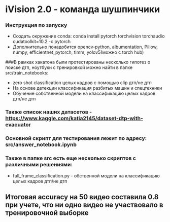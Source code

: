# iVision 2.0 - команда шушпинчики

### Инструкция по запуску
- Создать окружение conda: conda install pytorch torchvision torchaudio cudatoolkit=10.2 -c pytorch
- Дополнительно понадобится opencv-python, albumentation, Pillow, numpy, efficientnet_pytorch, timm, yolov5(можно с torch hub)

###В рамках хакатона были протестированы несколько гипотез о поиске дтп, ноутбуки с тренировкой можно найти в папке src/train_notebooks:
- zero shot classification целых кадров с помощью clip дтп/не дтп 
- На основе детекции классификация разбитых машин и спецтехники
- Обучение собственной модели на классификацию целых кадров дтп/не дтп

### Также список наших датасетов - https://www.kaggle.com/katia2145/dataset-dtp-with-evacuator

### Основной скрипт для тестирования лежит по адресу: src/answer_notebook.ipynb

### Также в папке src есть еще несколько скриптов с различными решениями:
- full_frame_classification.py - обственной модели на классификацию целых кадров дтп/не дтп

## Итоговая accuracy на 50 видео составила 0.8 при учете, что ни одно видео не участвовало в тренировочной выборке